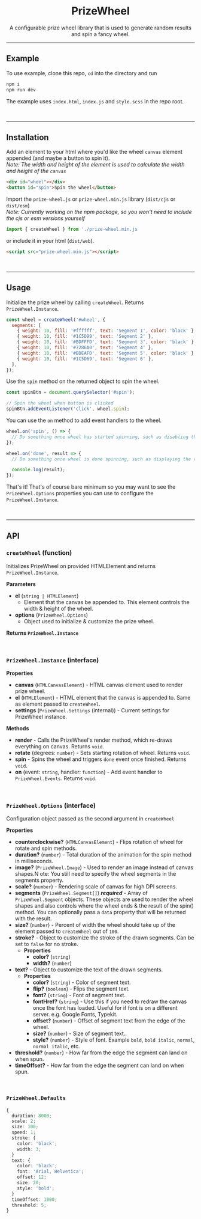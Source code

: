 <h1 style="text-align:center">PrizeWheel</h1>
<p style="text-align:center">
A configurable prize wheel library that is used to generate random results and spin a fancy wheel.
</p>

---

## Example

To use example, clone this repo, `cd` into the directory and run

```bash
npm i
npm run dev
```

The example uses `index.html`, `index.js` and `style.scss` in the repo root.

<br>

---

## Installation

Add an element to your html where you'd like the wheel `canvas` element appended (and maybe a button to spin it).<br>
_Note: The width and height of the element is used to calculate the width and height of the `canvas`_

```html
<div id="wheel"></div>
<button id="spin">Spin the wheel</button>
```

Import the `prize-wheel.js` or `prize-wheel.min.js` library (`dist/cjs` or `dist/esm`)
<br>
_Note: Currently working on the npm package, so you won't need to include the cjs or esm versions yourself_

```js
import { createWheel } from './prize-wheel.min.js
```

or include it in your html (`dist/web`).

```html
<script src="prize-wheel.min.js"></script>
```

<br>

---

## Usage

Initialize the prize wheel by calling `createWheel`. Returns `PrizeWheel.Instance`.

```js
const wheel = createWheel('#wheel', {
  segments: [
    { weight: 10, fill: '#ffffff', text: 'Segment 1', color: 'black' },
    { weight: 10, fill: '#1C5D99', text: 'Segment 2' },
    { weight: 10, fill: '#BDFFFD', text: 'Segment 3', color: 'black' },
    { weight: 10, fill: '#7286A0', text: 'Segment 4' },
    { weight: 10, fill: '#BDEAFD', text: 'Segment 5', color: 'black' },
    { weight: 10, fill: '#1C5D69', text: 'Segment 6' },
  ],
});
```

Use the `spin` method on the returned object to spin the wheel.

```js
const spinBtn = document.querySelector('#spin');

// Spin the wheel when button is clicked
spinBtn.addEventListener('click', wheel.spin);
```

You can use the `on` method to add event handlers to the wheel.

```js
wheel.on('spin', () => {
  // Do something once wheel has started spinning, such as disabling the spin button
});

wheel.on('done', result => {
  // Do something once wheel is done spinning, such as displaying the result

  console.log(result);
});
```

That's it! That's of course bare minimum so you may want to see the `PrizeWheel.Options` properties you can use to configure the `PrizeWheel.Instance`.

<br>

---

## API

### **`createWheel`** (function)

Initializes PrizeWheel on provided HTMLElement and returns `PrizeWheel.Instance`.

**Parameters**

- **el** (`string | HTMLElement`)
  - Element that the canvas be appended to. This element controls the width & height of the wheel.
- **options** (`PrizeWheel.Options`)
  - Object used to initialize & customize the prize wheel.

**Returns `PrizeWheel.Instance`**

<br>

### **`PrizeWheel.Instance`** (interface)

**Properties**

- **canvas** (`HTMLCanvasElement`) - HTML canvas element used to render prize wheel.
- **el** (`HTMLElement`) - HTML element that the canvas is appended to. Same as element passed to `createWheel`.
- **settings** (`PrizeWheel.Settings` (internal)) - Current settings for PrizeWheel instance.

**Methods**

- **render** - Calls the PrizeWheel's render method, which re-draws everything on canvas. Returns `void`.
- **rotate** (degrees: `number`) - Sets starting rotation of wheel. Returns `void`.
- **spin** - Spins the wheel and triggers `done` event once finished. Returns `void`.
- **on** (event: `string`, handler: `function`) - Add event handler to `PrizeWheel.Events`. Returns `void`.

<br>

### **`PrizeWheel.Options`** (interface)

Configuration object passed as the second argument in `createWheel`

**Properties**

- **counterclockwise?** (`HTMLCanvasElement`) - Flips rotation of wheel for rotate and spin methods.
- **duration?** (`number`) - Total duration of the animation for the spin method in milliseconds.
- **image?** (`PrizeWheel.Image`) - Used to render an image instead of canvas shapes.N ote: You still need to specify the wheel segments in the segments property.
- **scale?** (`number`) - Rendering scale of canvas for high DPI screens.
- **segments** (`PrizeWheel.Segment[]`) **_required_** - Array of `PrizeWheel.Segment` objects. These objects are used to render the wheel shapes and also controls where the wheel ends & the result of the spin() method. You can optionally pass a `data` property that will be returned with the result.
- **size?** (`number`) - Percent of width the wheel should take up of the element passed to `createWheel` out of `100`.
- **stroke?** - Object to customize the stroke of the drawn segments. Can be set to `false` for no stroke.
  - **Properties**
    - **color?** (`string`)
    - **width?** (`number`)
- **text?** - Object to customize the text of the drawn segments.
  - **Properties**
    - **color?** (`string`) - Color of segment text.
    - **flip?** (`boolean`) - Flips the segment text.
    - **font?** (`string`) - Font of segment text.
    - **fontHref?** (`string`) - Use this if you need to redraw the canvas once the font has loaded. Useful for if font is on a different server. e.g. Google Fonts, Typekit.
    - **offset?** (`number`) - Offset of segment text from the edge of the wheel.
    - **size?** (`number`) - Size of segment text..
    - **style?** (`number`) - Style of font. Example `bold`, `bold italic`, `normal`, `normal italic`, etc.
- **threshold?** (`number`) - How far from the edge the segment can land on when spun.
- **timeOffset?** - How far from the edge the segment can land on when spun.

<br>

### **`PrizeWheel.Defaults`**

```ts
{
  duration: 8000;
  scale: 2;
  size: 100;
  speed: 1;
  stroke: {
    color: 'black';
    width: 3;
  }
  text: {
    color: 'black';
    font: 'Arial, Helvetica';
    offset: 12;
    size: 20;
    style: 'bold';
  }
  timeOffset: 1000;
  threshold: 5;
}
```
